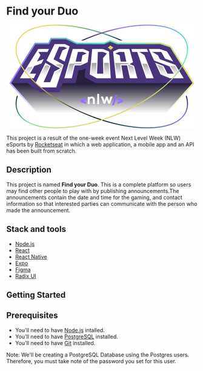 # Find your Duo
<div align="center">
  <img src="https://raw.githubusercontent.com/joaofmartinho/nlw-esports/main/assets/img/nlw-esports-logo.svg" alt="">
</div>

This project is a result of the one-week event Next Level Week (NLW) eSports by [Rocketseat](https://www.rocketseat.com.br/) in which a web application, a mobile app and an API has been built from scratch. 

## Description
This project is named **Find your Duo**. This is a complete platform so users may find other people to play with by publishing announcements.The announcements contain the date and time for the gaming, and contact information so that interested parties can communicate with the person who made the announcement.

## Stack and tools
* [Node.js](https://nodejs.org/en/)
* [React](https://reactjs.org/)
* [React Native](https://reactnative.dev/)
* [Expo](https://expo.dev/)
* [Figma](https://www.figma.com/)
* [Radix UI](https://www.radix-ui.com/)

## Getting Started

## Prerequisites

- You'll need to have [Node.js](https://nodejs.org/en/) intalled.
- You'll need to have [PostgreSQL](https://postgresql.org/) installed.
- You'll need to have [Git](https://git-scm.com/) installed.

Note: We'll be creating a PostgreSQL Database using the Postgres users. Therefore, you must take note of the password you set for this user.
